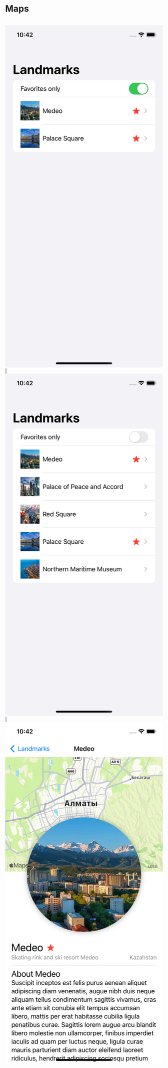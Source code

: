 # Maps

<br>
<img src="https://github.com/Sterrvac/Maps/blob/main/Image/1.png" width="650"> | <img src="https://github.com/Sterrvac/Maps/blob/main/Image/2.png" width="650"> | <img src="https://github.com/Sterrvac/Maps/blob/main/Image/3.png" width="650">
<br>


